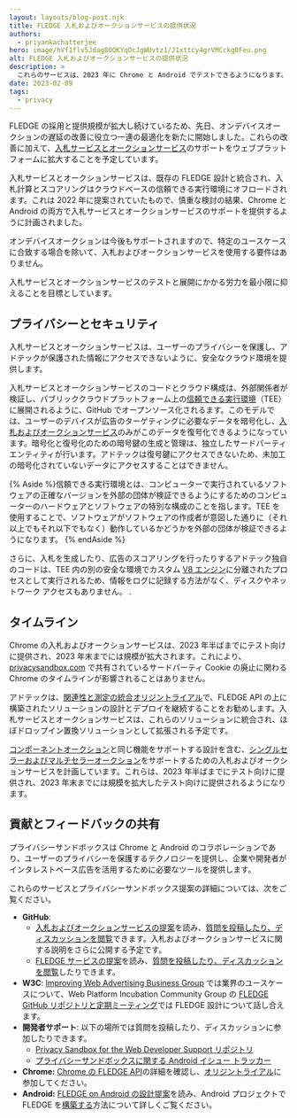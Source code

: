 ```yaml
---
layout: layouts/blog-post.njk
title: FLEDGE 入札およびオークションサービスの提供状況
authors:
  - priyankachatterjee
hero: image/hVf1flv5Jdag8OQKYqOcJgWUvtz1/J1xttcy4grVMCckg0Feu.png
alt: FLEDGE 入札およびオークションサービスの提供状況
description: >
  これらのサービスは、2023 年に Chrome と Android でテストできるようになります。
date: 2023-02-09
tags:
  - privacy
---
```


FLEDGE の採用と提供規模が拡大し続けているため、先日、オンデバイスオークションの遅延の改善に役立つ一連の最適化を新たに開始しました。これらの改善に加えて、[入札サービスとオークションサービス](https://github.com/privacysandbox/fledge-docs/blob/main/bidding_auction_services_api.md)のサポートをウェブプラットフォームに拡大することを予定しています。

入札サービスとオークションサービスは、既存の FLEDGE 設計と統合され、入札計算とスコアリングはクラウドベースの信頼できる実行環境にオフロードされます。これは 2022 年に提案されていたもので、慎重な検討の結果、Chrome と Android の両方で入札サービスとオークションサービスのサポートを提供するように計画されました。

オンデバイスオークションは今後もサポートされますので、特定のユースケースに合致する場合を除いて、入札およびオークションサービスを使用する要件はありません。

入札サービスとオークションサービスのテストと展開にかかる労力を最小限に抑えることを目標としています。

## プライバシーとセキュリティ

入札サービスとオークションサービスは、ユーザーのプライバシーを保護し、アドテックが保護された情報にアクセスできないように、安全なクラウド環境を提供します。

入札サービスとオークションサービスのコードとクラウド構成は、外部関係者が検証し、パブリッククラウドプラットフォーム上の[信頼できる実行環境](https://github.com/privacysandbox/fledge-docs/blob/main/trusted_services_overview.md#trusted-execution-environment)（TEE）に展開されるように、GitHub でオープンソース化されるます。このモデルでは、ユーザーのデバイスが広告のターゲティングに必要なデータを暗号化し、[入札およびオークションサービス](https://github.com/privacysandbox/fledge-docs/blob/main/bidding_auction_services_api.md)のみがこのデータを復号化できるようになっています。暗号化と復号化のための暗号鍵の生成と管理は、独立したサードパーティエンティティが行います。アドテックは復号鍵にアクセスできないため、未加工の暗号化されていないデータにアクセスすることはできません。

{% Aside %}<a>信頼できる実行環境</a>とは、コンピューターで実行されているソフトウェアの正確なバージョンを外部の団体が検証できるようにするためのコンピューターのハードウェアとソフトウェアの特別な構成のことを指します。TEE を使用することで、ソフトウェアがソフトウェアの作成者が意図した通りに（それ以上でもそれ以下でもなく）動作しているかどうかを外部の団体が検証できるようになります。
{% endAside %}

さらに、入札を生成したり、広告のスコアリングを行ったりするアドテック独自のコードは、TEE 内の別の安全な環境でカスタム [V8 エンジン](https://v8.dev/)に分離されたプロセスとして実行されるため、情報をログに記録する方法がなく、ディスクやネットワーク アクセスもありません。 .

## タイムライン

Chrome の入札およびオークションサービスは、2023 年半ばまでにテスト向けに提供され、2023 年末までには規模が拡大されます。これにより、[privacysandbox.com](https://privacysandbox.com/open-web/#the-privacy-sandbox-timeline) で共有されているサードパーティ Cookie の廃止に関わる Chrome のタイムラインが影響されることはありません。

アドテックは、[関連性と測定の統合オリジントライアル](/docs/privacy-sandbox/unified-origin-trial/)で、FLEDGE API の上に構築されたソリューションの設計とデプロイを継続することをお勧めします。入札サービスとオークションサービスは、これらのソリューションに統合され、ほぼドロップイン置換ソリューションとして拡張される予定です。

[コンポーネントオークション](https://github.com/privacysandbox/fledge-docs/blob/main/bidding_auction_services_api.md#types-of-auctions)と同じ機能をサポートする設計を含む、[シングルセラーおよびマルチセラーオークション](https://github.com/WICG/turtledove/blob/main/FLEDGE.md#21-initiating-an-on-device-auction)をサポートするための入札およびオークションサービスを計画しています。これらは、2023 年半ばまでにテスト向けに提供され、2023 年末までには規模を拡大したテスト向けに提供されるようになります。

## 貢献とフィードバックの共有

プライバシーサンドボックスは Chrome と Android のコラボレーションであり、ユーザーのプライバシーを保護するテクノロジーを提供し、企業や開発者がインタレストベース広告を活用するために必要なツールを提供します。

これらのサービスとプライバシーサンドボックス提案の詳細については、次をご覧ください。

- **GitHub**:
    - [入札およびオークションサービスの提案](https://github.com/privacysandbox/fledge-docs/blob/main/bidding_auction_services_api.md)を読み、[質問を投稿したり、ディスカッションを閲覧](https://github.com/privacysandbox/fledge-docs/issues)できます。入札およびオークションサービスに関する説明をさらに公開する予定です。
    - [FLEDGE サービスの提案](https://github.com/privacysandbox/fledge-docs/blob/main/trusted_services_overview.md)を読み、[質問を投稿したり、ディスカッションを閲覧](https://github.com/privacysandbox/fledge-docs/issues)したりできます。
- **W3C**: [Improving Web Advertising Business Group](https://www.w3.org/community/web-adv/participants)  では業界のユースケースについて、Web Platform Incubation Community Group の [FLEDGE GitHub リポジトリと定期ミーティング](https://github.com/WICG/turtledove/issues/88)では FLEDGE 設計について話し合えます。
- **開発者サポート**: 以下の場所では質問を投稿したり、ディスカッションに参加したりできます。
    - [Privacy Sandbox for the Web Developer Support リポジトリ](https://github.com/GoogleChromeLabs/privacy-sandbox-dev-support)
    - [プライバシーサンドボックスに関する Android イシュー トラッカー](https://issuetracker.google.com/issues/new?component=1116743&template=1642575)
- **Chrome:** [Chrome の FLEDGE API](/docs/privacy-sandbox/fledge/)の詳細を確認し、[オリジントライアル](/docs/privacy-sandbox/unified-origin-trial/)に参加してください。
- **Android:** [FLEDGE on Android の設計提案](https://developer.android.com/design-for-safety/privacy-sandbox/fledge)を読み、Android プロジェクトで FLEDGE を[構築する](https://developer.android.com/design-for-safety/privacy-sandbox/guides/fledge)方法について詳しくご覧ください。
